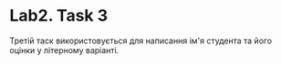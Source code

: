 # Lab2. Task 3 
Третій таск використовується для написання ім'я студента та його оцінки у літерному варіанті.
